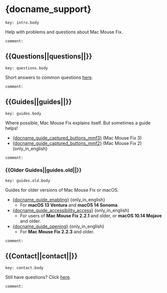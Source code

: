 # {docname_support}

```
key: intro.body
```

Help with problems and questions about Mac Mouse Fix.

```
comment:
```

## {{Questions||questions||}}

```
key: questions.body
```
Short answers to common questions [here](<{language_root}Readme.md#questions>).
```
comment:
```

## {{Guides||guides||}}

```
key: guides.body
```

Where possible, Mac Mouse Fix explains itself.
But sometimes a guide helps!

- [{docname_guide_captured_buttons_mmf3}](<{language_root}Support/Guides/Captured Buttons (Mac Mouse Fix 3).md>) (Mac Mouse Fix 3)
- [{docname_guide_captured_buttons_mmf2}](<{repo_root}Support/Guides/Captured Buttons (Mac Mouse Fix 2).md>) (Mac Mouse Fix 2) {only_in_english}


```
comment:
```

### {{Older Guides||guides.old||}}

```
key: guides.old.body
```

Guides for older versions of Mac Mouse Fix or macOS.

- [{docname_guide_enabling}](<{repo_root}Support/Legacy Guides/Enabling Mac Mouse Fix.md>) {only_in_english}
    - For **macOS 13 Ventura** and **macOS 14 Sonoma**.
- [{docname_guide_accessibility_access}](<{repo_root}Support//Legacy Guides/Granting Accessibility Access.md>) {only_in_english}
    - For users of **Mac Mouse Fix 2.2.1** and older, or **macOS 10.14 Mojave** and older.
- [{docname_guide_opening}](<{repo_root}Support//Legacy Guides/Opening Mac Mouse Fix & Malware Messages.md>) {only_in_english}
    - For **Mac Mouse Fix 2.2.3** and older.

```
comment:
```

## {{Contact||contact||}}


```
key: contact.body
```
Still have questions? Click [here](https://redirect.macmousefix.com/?locale={locale_code}&target=mmf-feedback-help-content).
```
comment:
```

<!--
[Aug 2025] We thought about having a section here saying:
    "Only available in {{only_in_english_2}} – but feel free to write in your language!"

... But I decided to omit that, since this link isn't really about the 'content' which the user may not want to click on if they can't understand the language, but just about reaching out. Also, we plan to localize the form at some point, so it being "English only" is temporary.
-->

<!-- Could mention that if they open an Issue others might help them ... But except for very widespread issues that's unlikely. So maybe bad to set high expectations? -->

<!--
- [Send me an Email](https://redirect.macmousefix.com/?locale={locale_code}&target=mailto-noah)
-->


<!-- Ideas: 
    - [Jul 2025] Apple support docs just have thumbs up thumbs down at the bottom and if you click thumbs down you get a text box to enter feedback. That's kinda nice. 
    - GitHub docs has a 'Submit a pull request' link at the bottom that takes you directly to the template file for the support doc on GitHub... I think our audience is not technical enough for that? I looked at some random doc on GitHub and the commit history was all GitHub employees... This seems unlikely to work.
    - GitHub docs have a 'Ask the community' link at the bottom, but that's what we had with GitHub Discussions for years and it didn't work.

    - Maybe make it a form: "I Still Have Questions After Viewing Help Content!\n\nWhat questions do you still have?\n\n(Please fill in here)
        - This would actually be easier to make by prefilling an email instead updating Feedback Assistant. Maybe we could make it a prefilled email for now, and later update. Maybe funnel through redirect.macmousefix.com to make it (slightly) easier to update later?
-->
